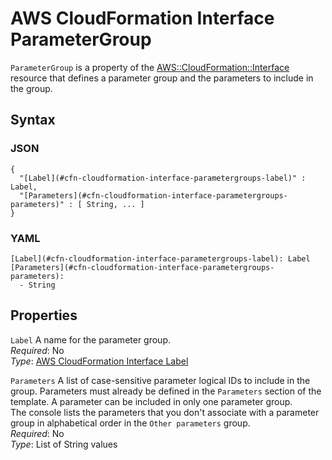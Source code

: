 # AWS CloudFormation Interface ParameterGroup<a name="aws-properties-cloudformation-interface-parametergroup"></a>

`ParameterGroup` is a property of the [AWS::CloudFormation::Interface](aws-resource-cloudformation-interface.md) resource that defines a parameter group and the parameters to include in the group\.

## Syntax<a name="w5635ab1c20c15c15c25c23b5"></a>

### JSON<a name="aws-properties-cloudformation-interface-parametergroup-syntax.json"></a>

```
{
  "[Label](#cfn-cloudformation-interface-parametergroups-label)" : Label,
  "[Parameters](#cfn-cloudformation-interface-parametergroups-parameters)" : [ String, ... ]
}
```

### YAML<a name="aws-properties-cloudformation-interface-parametergroup-syntax.yaml"></a>

```
[Label](#cfn-cloudformation-interface-parametergroups-label): Label
[Parameters](#cfn-cloudformation-interface-parametergroups-parameters):
  - String
```

## Properties<a name="w5635ab1c20c15c15c25c23b7"></a>

`Label`  <a name="cfn-cloudformation-interface-parametergroups-label"></a>
A name for the parameter group\.  
*Required*: No  
*Type*: [AWS CloudFormation Interface Label](aws-properties-cloudformation-interface-label.md)

`Parameters`  <a name="cfn-cloudformation-interface-parametergroups-parameters"></a>
A list of case\-sensitive parameter logical IDs to include in the group\. Parameters must already be defined in the `Parameters` section of the template\. A parameter can be included in only one parameter group\.  
The console lists the parameters that you don't associate with a parameter group in alphabetical order in the `Other parameters` group\.  
*Required*: No  
*Type*: List of String values
